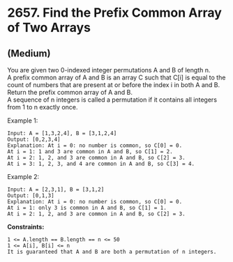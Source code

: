 # 2657. Find the Prefix Common Array of Two Arrays
## (Medium)

You are given two 0-indexed integer permutations A and B of length n.
<br>
A prefix common array of A and B is an array C such that C[i] is equal to the count of numbers that are present at or before the index i in both A and B.
<br>
Return the prefix common array of A and B.
<br>
A sequence of n integers is called a permutation if it contains all integers from 1 to n exactly once.
<br>
 

Example 1:

```
Input: A = [1,3,2,4], B = [3,1,2,4]
Output: [0,2,3,4]
Explanation: At i = 0: no number is common, so C[0] = 0.
At i = 1: 1 and 3 are common in A and B, so C[1] = 2.
At i = 2: 1, 2, and 3 are common in A and B, so C[2] = 3.
At i = 3: 1, 2, 3, and 4 are common in A and B, so C[3] = 4.
```

Example 2:

```
Input: A = [2,3,1], B = [3,1,2]
Output: [0,1,3]
Explanation: At i = 0: no number is common, so C[0] = 0.
At i = 1: only 3 is common in A and B, so C[1] = 1.
At i = 2: 1, 2, and 3 are common in A and B, so C[2] = 3.
```

**Constraints:**

```
1 <= A.length == B.length == n <= 50
1 <= A[i], B[i] <= n
It is guaranteed that A and B are both a permutation of n integers.
```